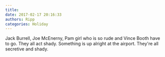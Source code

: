 ```yaml
---
title: 
date: 2017-02-17 20:16:33
authors: Ripp
categories: Holiday
---
```


 Jack Burrell, Joe McEnerny, Pam girl who is so rude and Vince Booth have to go. They all act shady. Something is up alright at the airport. They're all secretive and shady.
